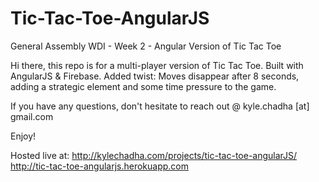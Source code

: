 Tic-Tac-Toe-AngularJS
=====================

General Assembly WDI - Week 2 - Angular Version of Tic Tac Toe

Hi there, this repo is for a multi-player version of Tic Tac Toe. Built with AngularJS & Firebase. Added twist: Moves disappear after 8 seconds, adding a strategic element and some time pressure to the game.

If you have any questions, don't hesitate to reach out @ kyle.chadha [at] gmail.com

Enjoy!

Hosted live at:
http://kylechadha.com/projects/tic-tac-toe-angularJS/
http://tic-tac-toe-angularjs.herokuapp.com
